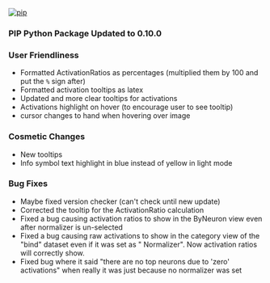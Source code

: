 [//]: # (VERSION:1.29.1)
[![pip](https://img.shields.io/badge/compatible%20pip%20version-0.10.0-00bbe2?&logo=pypi&logoColor=f5c39e)](https://pypi.org/project/deephys/0.10.0)
### PIP Python Package Updated to 0.10.0

### User Friendliness
  - Formatted ActivationRatios as percentages (multiplied them by 100 and put the `%` sign after)
  - Formatted activation tooltips as latex
  - Updated and more clear tooltips for activations
  - Activations highlight on hover (to encourage user to see tooltip)
  - cursor changes to hand when hovering over image
### Cosmetic Changes
  - New tooltips
  - Info symbol text highlight in blue instead of yellow in light mode
### Bug Fixes
  - Maybe fixed version checker (can't check until new update)
  - Corrected the tooltip for the ActivationRatio calculation
  - Fixed a bug causing activation ratios to show in the ByNeuron view even after normalizer is un-selected
  - Fixed a bug causing raw activations to show in the category view of the "bind" dataset even if it was set as "
    Normalizer". Now activation ratios will correctly show.
  - Fixed bug where it said "there are no top neurons due to 'zero' activations" when really it was just because no normalizer was set